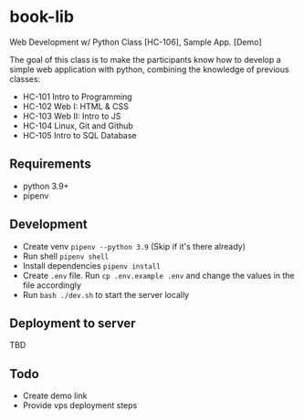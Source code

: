 # book-lib

Web Development w/ Python Class [HC-106], Sample App. [Demo]

The goal of this class is to make the participants know how to develop a simple web application with python, combining the knowledge of previous classes:

-   HC-101 Intro to Programming
-   HC-102 Web I: HTML & CSS
-   HC-103 Web II: Intro to JS
-   HC-104 Linux, Git and Github
-   HC-105 Intro to SQL Database

## Requirements

-   python 3.9+
-   pipenv

## Development

-   Create venv `pipenv --python 3.9` (Skip if it's there already)
-   Run shell `pipenv shell`
-   Install dependencies `pipenv install`
-   Create `.env` file. Run `cp .env.example .env` and change the values in the file accordingly
-   Run `bash ./dev.sh` to start the server locally

## Deployment to server

TBD

## Todo

-   Create demo link
-   Provide vps deployment steps
